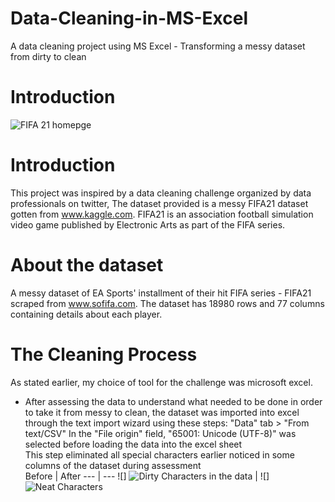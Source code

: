 # Data-Cleaning-in-MS-Excel
A data cleaning project using MS Excel - Transforming a messy dataset from dirty to clean
# Introduction
![FIFA 21 homepge](https://user-images.githubusercontent.com/109909855/225309511-bc13c4d3-6abc-46a8-9e63-6bd4f359ac4d.jpg)
# Introduction
This project was inspired by a data cleaning challenge organized by data professionals on twitter, The dataset provided is a messy FIFA21 dataset gotten  from www.kaggle.com. 
FIFA21 is an association football simulation video game published by Electronic Arts as part of the FIFA series.
# About the dataset
A messy dataset of EA Sports' installment of their hit FIFA series - FIFA21 scraped from www.sofifa.com. The dataset has 18980 rows and 77 columns containing details about each player.
# The Cleaning Process
As stated earlier, my choice of tool for the challenge was microsoft excel.

- After assessing the data to understand what needed to be done in order to take it from messy to clean, the dataset was imported into excel through the text import wizard using these steps:
         "Data" tab > "From text/CSV"
         In the "File origin" field, "65001: Unicode (UTF-8)" was selected before loading the data into the excel sheet  
         This step eliminated all special characters earlier noticed in some columns of the dataset during assessment  
  Before | After
--- | ---
![] ![Dirty Characters in the data](https://user-images.githubusercontent.com/109909855/225349923-c9f2b5eb-048f-45f1-9b34-f0b5359e376a.JPG)
| ![]![Neat Characters](https://user-images.githubusercontent.com/109909855/225350047-c4f86778-c567-40dc-8095-01d157984daf.JPG)

